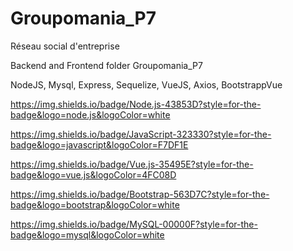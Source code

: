 # Groupomania_P7

Réseau social d'entreprise

Backend and Frontend folder Groupomania_P7

NodeJS, Mysql, Express, Sequelize, VueJS, Axios, BootstrappVue

https://img.shields.io/badge/Node.js-43853D?style=for-the-badge&logo=node.js&logoColor=white

https://img.shields.io/badge/JavaScript-323330?style=for-the-badge&logo=javascript&logoColor=F7DF1E

https://img.shields.io/badge/Vue.js-35495E?style=for-the-badge&logo=vue.js&logoColor=4FC08D

https://img.shields.io/badge/Bootstrap-563D7C?style=for-the-badge&logo=bootstrap&logoColor=white

https://img.shields.io/badge/MySQL-00000F?style=for-the-badge&logo=mysql&logoColor=white
